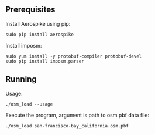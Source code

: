 
Prerequisites
----------------------------------------------------------------

Install Aerospike using pip:

    sudo pip install aerospike

Install imposm:

    sudo yum install -y protobuf-compiler protobuf-devel
    sudo pip install imposm.parser
    

Running
----------------------------------------------------------------

Usage:

    ./osm_load --usage

Execute the program, argument is path to osm pbf data file:

    ./osm_load san-francisco-bay_california.osm.pbf
    
